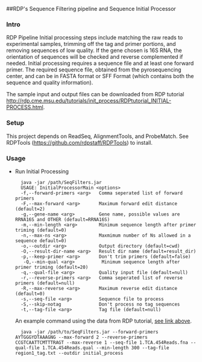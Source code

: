 ##RDP's Sequence Filtering pipeline and Sequence Initial Processor

### Intro
RDP Pipeline Initial processing steps include matching the raw reads to experimental samples, trimming off the tag and primer portions, 
and removing sequences of low quality. If the gene chosen is 16S RNA, the orientation of sequences will be checked and reverse complemented if needed.
Initial processing requires a sequence file and at least one forward primer. The required sequence file, 
obtained from the pyrosequencing center, and can be in FASTA format or SFF Format (which contains both the sequence and quality information).

<a name="Tutorial"></a>
The sample input and output files can be downloaded from RDP tutorial http://rdp.cme.msu.edu/tutorials/init_process/RDPtutorial_INITIAL-PROCESS.html.

### Setup
This project depends on ReadSeq, AlignmentTools, and ProbeMatch. See RDPTools (https://github.com/rdpstaff/RDPTools) to install.

### Usage

* Run Initial Processing

		java -jar /path/SeqFilters.jar
		USAGE: InitialProcessorMain <options>
 		-f,--forward-primers <arg>   Comma seperated list of forward primers
 		-F,--max-forward <arg>       Maximum forward edit distance (default=2)
 		-g,--gene-name <arg>         Gene name, possible values are RRNA16S and OTHER (default=RRNA16S)
 		-m,--min-length <arg>        Minimum sequence length after primer triming (default=0)
 		-n,--max-ns <arg>            Maxmimum number of Ns allowed in a sequence default=0)
 		-o,--outdir <arg>            Output directory (default=cwd)
 		-O,--result-dir-name <arg>   Result dir name (default=result_dir)
 		-p,--keep-primer <arg>       Don't trim primers (default=false)
		 -Q,--min-qual <arg>          Minimum sequence length after primer triming (default=20)
 		-q,--qual-file <arg>         Quality input file (default=null)
 		-r,--reverse-primers <arg>   Comma seperated list of reverse primers (default=null)
 		-R,--max-reverse <arg>       Maximum reverse edit distance (default=0)
 		-s,--seq-file <arg>          Sequence file to process
 		-S,--skip-notag              Don't process no tag sequences
 		-t,--tag-file <arg>          Tag file (default=null)

 		
 	An example command using the data from RDP tutorial, [see link above](#Tutorial). 
 	 		
 		java -jar /path/to/SeqFilters.jar --forward-primers AYTGGGYDTAAAGNG --max-forward 2 --reverse-primers CCGTCAATTCMTTTRAGT --max-reverse 1 --seq-file 1.TCA.454Reads.fna --qual-file 1.TCA.454Reads.qual --min-length 300 --tag-file region1_tag.txt --outdir initial_process


